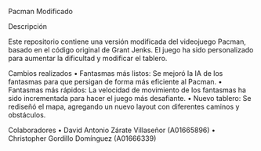 Pacman Modificado

Descripción

Este repositorio contiene una versión modificada del videojuego Pacman, basado en el código original de Grant Jenks.
El juego ha sido personalizado para aumentar la dificultad y modificar el tablero.

Cambios realizados
	•	Fantasmas más listos: Se mejoró la IA de los fantasmas para que persigan de forma más eficiente al Pacman.
	•	Fantasmas más rápidos: La velocidad de movimiento de los fantasmas ha sido incrementada para hacer el juego más desafiante.
	•	Nuevo tablero: Se rediseñó el mapa, agregando un nuevo layout con diferentes caminos y obstáculos.

Colaboradores
	•	David Antonio Zárate Villaseñor (A01665896)
	•	Christopher Gordillo Domínguez (A01666339)
